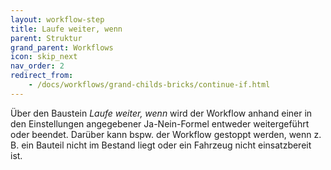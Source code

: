 ```yaml
---
layout: workflow-step
title: Laufe weiter, wenn
parent: Struktur
grand_parent: Workflows
icon: skip_next
nav_order: 2
redirect_from:
    - /docs/workflows/grand-childs-bricks/continue-if.html
---
```


Über den Baustein _Laufe weiter, wenn_ wird der Workflow anhand einer in den Einstellungen angegebener Ja-Nein-Formel entweder weitergeführt oder beendet.
Darüber kann bspw. der Workflow gestoppt werden, wenn z. B. ein Bauteil nicht im Bestand liegt oder ein Fahrzeug nicht einsatzbereit ist.
